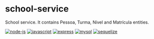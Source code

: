 # school-service
School service. It contains Pessoa, Turma, Nível and Matrícula entities. 

[![node-js](https://img.shields.io/badge/Node_JS-585858.svg?style=for-the-badge&logo=Node)](https://github.com/AshileySabah/school-service)
[![javascript](https://img.shields.io/badge/JavaScript-585858.svg?style=for-the-badge&logo=Javascript)](https://github.com/AshileySabah/school-service)
[![express](https://img.shields.io/badge/Express-585858.svg?style=for-the-badge&logo=Express)](https://github.com/AshileySabah/school-service)
[![mysql](https://img.shields.io/badge/MySQL-585858.svg?style=for-the-badge&logo=MySQL)](https://github.com/AshileySabah/school-service)
[![sequelize](https://img.shields.io/badge/Sequelize-585858.svg?style=for-the-badge&logo=sequelize)](https://github.com/AshileySabah/school-service)
